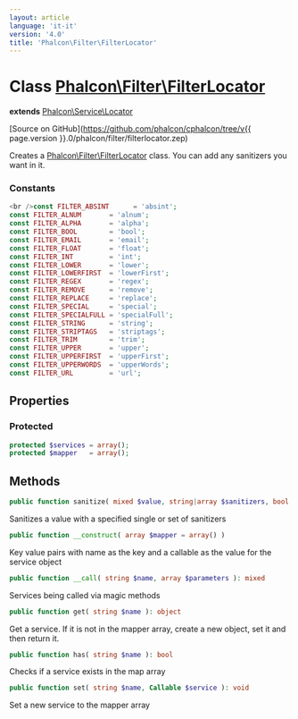 ```yaml
---
layout: article
language: 'it-it'
version: '4.0'
title: 'Phalcon\Filter\FilterLocator'
---
```

# Class [Phalcon\Filter\FilterLocator](Phalcon_Filter_FilterLocator)

**extends** [Phalcon\Service\Locator](Phalcon_Service_Locator)

[Source on GitHub](https://github.com/phalcon/cphalcon/tree/v{{ page.version }}.0/phalcon/filter/filterlocator.zep)

Creates a [Phalcon\Filter\FilterLocator](Phalcon_Filter_FilterLocator) class. You can add any sanitizers you want in it.

### Constants

```php
<br />const FILTER_ABSINT      = 'absint';
const FILTER_ALNUM       = 'alnum';
const FILTER_ALPHA       = 'alpha';
const FILTER_BOOL        = 'bool';
const FILTER_EMAIL       = 'email';
const FILTER_FLOAT       = 'float';
const FILTER_INT         = 'int';
const FILTER_LOWER       = 'lower';
const FILTER_LOWERFIRST  = 'lowerFirst';
const FILTER_REGEX       = 'regex';
const FILTER_REMOVE      = 'remove';
const FILTER_REPLACE     = 'replace';
const FILTER_SPECIAL     = 'special';
const FILTER_SPECIALFULL = 'specialFull';
const FILTER_STRING      = 'string';
const FILTER_STRIPTAGS   = 'striptags';
const FILTER_TRIM        = 'trim';
const FILTER_UPPER       = 'upper';
const FILTER_UPPERFIRST  = 'upperFirst';
const FILTER_UPPERWORDS  = 'upperWords';
const FILTER_URL         = 'url';
```

## Properties

### Protected

```php
protected $services = array();
protected $mapper   = array();
```

## Methods

```php
public function sanitize( mixed $value, string|array $sanitizers, bool $noRecursive = false ): mixed
```

Sanitizes a value with a specified single or set of sanitizers

```php
public function __construct( array $mapper = array() )
```

Key value pairs with name as the key and a callable as the value for the service object

```php
public function __call( string $name, array $parameters ): mixed 
```

Services being called via magic methods

```php
public function get( string $name ): object
```

Get a service. If it is not in the mapper array, create a new object, set it and then return it.

```php
public function has( string $name ): bool
```

Checks if a service exists in the map array

```php
public function set( string $name, Callable $service ): void
```

Set a new service to the mapper array